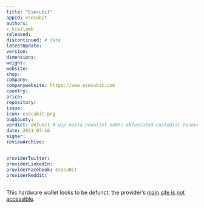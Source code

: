```yaml
---
title: "Esecubit"
appId: esecubit
authors:
- kiwilamb
released: 
discontinued: # date
latestUpdate:
version:
dimensions: 
weight: 
website: 
shop: 
company: 
companywebsite: https://www.esecubit.com
country: 
price: 
repository: 
issue:
icon: esecubit.png
bugbounty:
verdict: defunct # wip noita nowallet nobtc obfuscated custodial nosource nonverifiable reproducible bounty defunct
date: 2021-07-16
signer:
reviewArchive:


providerTwitter: 
providerLinkedIn: 
providerFacebook: EsecuBit
providerReddit: 
---
```


This hardware wallet looks to be defunct, the provider’s [main site is not accessible](https://www.esecubit.com).

